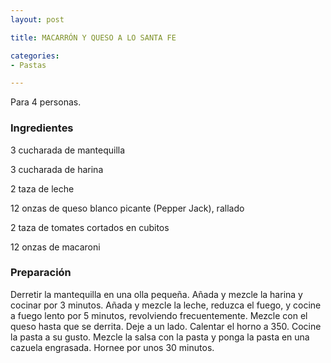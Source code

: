 ```yaml
---
layout: post

title: MACARRÓN Y QUESO A LO SANTA FE

categories:
- Pastas

---
```

Para 4 personas.

<h3>Ingredientes</h3>

3 cucharada de mantequilla

3 cucharada de harina

2 taza de leche

12 onzas de queso blanco picante (Pepper Jack), rallado

2 taza de tomates cortados en cubitos

12 onzas de macaroni

<h3>Preparación</h3>

Derretir la mantequilla en una olla pequeña. Añada y mezcle la harina y cocinar por 3 minutos. Añada y mezcle la leche, reduzca el fuego, y cocine a fuego lento por 5 minutos, revolviendo frecuentemente. Mezcle con el queso hasta que se derrita. Deje a un lado. Calentar el horno a 350. Cocine la pasta a su gusto. Mezcle la salsa con la pasta y ponga la pasta en una cazuela engrasada. Hornee por unos 30 minutos.